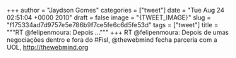 
+++
author = "Jaydson Gomes"
categories = ["tweet"]
date = "Tue Aug 24 02:51:04 +0000 2010"
draft = false
image = "{TWEET_IMAGE}"
slug = "f175334ad7d9757e5e786b9f7ce5fe6c6d5fe53d"
tags = ["tweet"]
title = """RT @felipenmoura: Depois ..."""
+++
RT @felipenmoura: Depois de umas negociações dentro e fora do #Fisl, @thewebmind fecha parceria com a UOL, http://thewebmind.org
